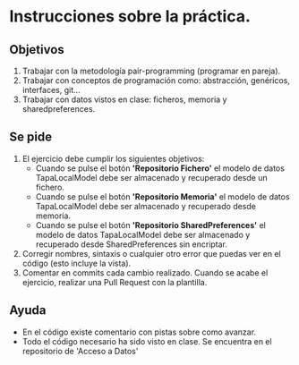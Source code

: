 # Instrucciones sobre la práctica.

## Objetivos

1. Trabajar con la metodología pair-programming (programar en pareja).
2. Trabajar con conceptos de programación como: abstracción, genéricos, interfaces, git...
3. Trabajar con datos vistos en clase: ficheros, memoria y sharedpreferences.

## Se pide

1. El ejercicio debe cumplir los siguientes objetivos:
    - Cuando se pulse el botón **'Repositorio Fichero'** el modelo de datos TapaLocalModel debe ser
      almacenado y recuperado desde un fichero.
    - Cuando se pulse el botón **'Repositorio Memoria'** el modelo de datos TapaLocalModel debe ser
      almacenado y recuperado desde memoria.
    - Cuando se pulse el botón **'Repositorio SharedPreferences'** el modelo de datos TapaLocalModel
      debe ser almacenado y recuperado desde SharedPreferences sin encriptar.
2. Corregir nombres, sintaxis o cualquier otro error que puedas ver en el código (esto incluye la
   vista).
3. Comentar en commits cada cambio realizado. Cuando se acabe el ejercicio, realizar una Pull
   Request con la plantilla.

## Ayuda

- En el código existe comentario con pistas sobre como avanzar.
- Todo el código necesario ha sido visto en clase. Se encuentra en el repositorio de 'Acceso a
  Datos'
